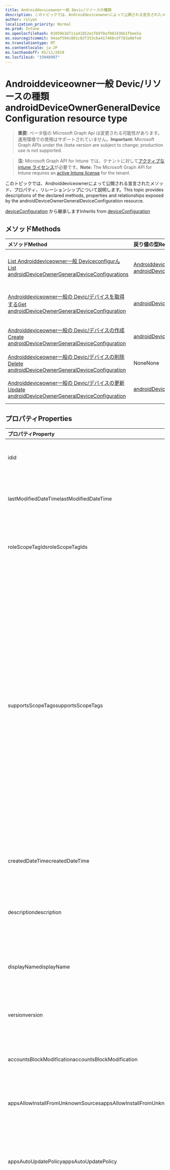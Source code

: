 ```yaml
---
title: Androiddeviceowner一般 Devic/リソースの種類
description: このトピックでは、Androiddeviceownerによって公開される宣言されたメソッド、プロパティ、リレーションシップについて説明します。
author: rolyon
localization_priority: Normal
ms.prod: Intune
ms.openlocfilehash: 01059b3d711a41852e1fb9f0af082436b1fbee5a
ms.sourcegitcommit: 94aaf594c881c02f353c6a417460cdf783a0bfe0
ms.translationtype: MT
ms.contentlocale: ja-JP
ms.lasthandoff: 05/11/2019
ms.locfileid: "33948997"
---
```

# <a name="androiddeviceownergeneraldeviceconfiguration-resource-type"></a><span data-ttu-id="11275-103">Androiddeviceowner一般 Devic/リソースの種類</span><span class="sxs-lookup"><span data-stu-id="11275-103">androidDeviceOwnerGeneralDeviceConfiguration resource type</span></span>

> <span data-ttu-id="11275-104">**重要:** ベータ版の Microsoft Graph Api は変更される可能性があります。運用環境での使用はサポートされていません。</span><span class="sxs-lookup"><span data-stu-id="11275-104">**Important:** Microsoft Graph APIs under the /beta version are subject to change; production use is not supported.</span></span>

> <span data-ttu-id="11275-105">**注:** Microsoft Graph API for Intune では、テナントに対して[アクティブな intune ライセンス](https://go.microsoft.com/fwlink/?linkid=839381)が必要です。</span><span class="sxs-lookup"><span data-stu-id="11275-105">**Note:** The Microsoft Graph API for Intune requires an [active Intune license](https://go.microsoft.com/fwlink/?linkid=839381) for the tenant.</span></span>

<span data-ttu-id="11275-106">このトピックでは、Androiddeviceownerによって公開される宣言されたメソッド、プロパティ、リレーションシップについて説明します。</span><span class="sxs-lookup"><span data-stu-id="11275-106">This topic provides descriptions of the declared methods, properties and relationships exposed by the androidDeviceOwnerGeneralDeviceConfiguration resource.</span></span>


<span data-ttu-id="11275-107">[deviceConfiguration](../resources/intune-deviceconfig-deviceconfiguration.md) から継承します</span><span class="sxs-lookup"><span data-stu-id="11275-107">Inherits from [deviceConfiguration](../resources/intune-deviceconfig-deviceconfiguration.md)</span></span>

## <a name="methods"></a><span data-ttu-id="11275-108">メソッド</span><span class="sxs-lookup"><span data-stu-id="11275-108">Methods</span></span>
|<span data-ttu-id="11275-109">メソッド</span><span class="sxs-lookup"><span data-stu-id="11275-109">Method</span></span>|<span data-ttu-id="11275-110">戻り値の型</span><span class="sxs-lookup"><span data-stu-id="11275-110">Return Type</span></span>|<span data-ttu-id="11275-111">説明</span><span class="sxs-lookup"><span data-stu-id="11275-111">Description</span></span>|
|:---|:---|:---|
|[<span data-ttu-id="11275-112">List Androiddeviceowner一般 Deviceconfigurん</span><span class="sxs-lookup"><span data-stu-id="11275-112">List androidDeviceOwnerGeneralDeviceConfigurations</span></span>](../api/intune-deviceconfig-androiddeviceownergeneraldeviceconfiguration-list.md)|<span data-ttu-id="11275-113">[Androiddeviceowner一般 Devic/デバイス](../resources/intune-deviceconfig-androiddeviceownergeneraldeviceconfiguration.md)のコレクション</span><span class="sxs-lookup"><span data-stu-id="11275-113">[androidDeviceOwnerGeneralDeviceConfiguration](../resources/intune-deviceconfig-androiddeviceownergeneraldeviceconfiguration.md) collection</span></span>|<span data-ttu-id="11275-114">[Androiddeviceownerの](../resources/intune-deviceconfig-androiddeviceownergeneraldeviceconfiguration.md)オブジェクトのプロパティとリレーションシップをリストします。</span><span class="sxs-lookup"><span data-stu-id="11275-114">List properties and relationships of the [androidDeviceOwnerGeneralDeviceConfiguration](../resources/intune-deviceconfig-androiddeviceownergeneraldeviceconfiguration.md) objects.</span></span>|
|[<span data-ttu-id="11275-115">Androiddeviceowner一般の Devic/デバイスを取得する</span><span class="sxs-lookup"><span data-stu-id="11275-115">Get androidDeviceOwnerGeneralDeviceConfiguration</span></span>](../api/intune-deviceconfig-androiddeviceownergeneraldeviceconfiguration-get.md)|[<span data-ttu-id="11275-116">androidDeviceOwnerGeneralDeviceConfiguration</span><span class="sxs-lookup"><span data-stu-id="11275-116">androidDeviceOwnerGeneralDeviceConfiguration</span></span>](../resources/intune-deviceconfig-androiddeviceownergeneraldeviceconfiguration.md)|<span data-ttu-id="11275-117">[Androiddeviceownerの](../resources/intune-deviceconfig-androiddeviceownergeneraldeviceconfiguration.md)プロパティとリレーションシップを読み取ります。</span><span class="sxs-lookup"><span data-stu-id="11275-117">Read properties and relationships of the [androidDeviceOwnerGeneralDeviceConfiguration](../resources/intune-deviceconfig-androiddeviceownergeneraldeviceconfiguration.md) object.</span></span>|
|[<span data-ttu-id="11275-118">Androiddeviceowner一般の Devic/デバイスの作成</span><span class="sxs-lookup"><span data-stu-id="11275-118">Create androidDeviceOwnerGeneralDeviceConfiguration</span></span>](../api/intune-deviceconfig-androiddeviceownergeneraldeviceconfiguration-create.md)|[<span data-ttu-id="11275-119">androidDeviceOwnerGeneralDeviceConfiguration</span><span class="sxs-lookup"><span data-stu-id="11275-119">androidDeviceOwnerGeneralDeviceConfiguration</span></span>](../resources/intune-deviceconfig-androiddeviceownergeneraldeviceconfiguration.md)|<span data-ttu-id="11275-120">新しい[Androiddeviceowner一般の Devic/デバイス](../resources/intune-deviceconfig-androiddeviceownergeneraldeviceconfiguration.md)オブジェクトを作成します。</span><span class="sxs-lookup"><span data-stu-id="11275-120">Create a new [androidDeviceOwnerGeneralDeviceConfiguration](../resources/intune-deviceconfig-androiddeviceownergeneraldeviceconfiguration.md) object.</span></span>|
|[<span data-ttu-id="11275-121">Androiddeviceowner一般の Devic/デバイスの削除</span><span class="sxs-lookup"><span data-stu-id="11275-121">Delete androidDeviceOwnerGeneralDeviceConfiguration</span></span>](../api/intune-deviceconfig-androiddeviceownergeneraldeviceconfiguration-delete.md)|<span data-ttu-id="11275-122">None</span><span class="sxs-lookup"><span data-stu-id="11275-122">None</span></span>|<span data-ttu-id="11275-123">[Androiddeviceowner一般](../resources/intune-deviceconfig-androiddeviceownergeneraldeviceconfiguration.md)の devicの種類を削除します。</span><span class="sxs-lookup"><span data-stu-id="11275-123">Deletes a [androidDeviceOwnerGeneralDeviceConfiguration](../resources/intune-deviceconfig-androiddeviceownergeneraldeviceconfiguration.md).</span></span>|
|[<span data-ttu-id="11275-124">Androiddeviceowner一般の Devic/デバイスの更新</span><span class="sxs-lookup"><span data-stu-id="11275-124">Update androidDeviceOwnerGeneralDeviceConfiguration</span></span>](../api/intune-deviceconfig-androiddeviceownergeneraldeviceconfiguration-update.md)|[<span data-ttu-id="11275-125">androidDeviceOwnerGeneralDeviceConfiguration</span><span class="sxs-lookup"><span data-stu-id="11275-125">androidDeviceOwnerGeneralDeviceConfiguration</span></span>](../resources/intune-deviceconfig-androiddeviceownergeneraldeviceconfiguration.md)|<span data-ttu-id="11275-126">[Androiddeviceownerの](../resources/intune-deviceconfig-androiddeviceownergeneraldeviceconfiguration.md)プロパティを更新します。</span><span class="sxs-lookup"><span data-stu-id="11275-126">Update the properties of a [androidDeviceOwnerGeneralDeviceConfiguration](../resources/intune-deviceconfig-androiddeviceownergeneraldeviceconfiguration.md) object.</span></span>|

## <a name="properties"></a><span data-ttu-id="11275-127">プロパティ</span><span class="sxs-lookup"><span data-stu-id="11275-127">Properties</span></span>
|<span data-ttu-id="11275-128">プロパティ</span><span class="sxs-lookup"><span data-stu-id="11275-128">Property</span></span>|<span data-ttu-id="11275-129">型</span><span class="sxs-lookup"><span data-stu-id="11275-129">Type</span></span>|<span data-ttu-id="11275-130">説明</span><span class="sxs-lookup"><span data-stu-id="11275-130">Description</span></span>|
|:---|:---|:---|
|<span data-ttu-id="11275-131">id</span><span class="sxs-lookup"><span data-stu-id="11275-131">id</span></span>|<span data-ttu-id="11275-132">文字列</span><span class="sxs-lookup"><span data-stu-id="11275-132">String</span></span>|<span data-ttu-id="11275-133">エンティティのキー。</span><span class="sxs-lookup"><span data-stu-id="11275-133">Key of the entity.</span></span> <span data-ttu-id="11275-134">[deviceConfiguration](../resources/intune-deviceconfig-deviceconfiguration.md) から継承します</span><span class="sxs-lookup"><span data-stu-id="11275-134">Inherited from [deviceConfiguration](../resources/intune-deviceconfig-deviceconfiguration.md)</span></span>|
|<span data-ttu-id="11275-135">lastModifiedDateTime</span><span class="sxs-lookup"><span data-stu-id="11275-135">lastModifiedDateTime</span></span>|<span data-ttu-id="11275-136">DateTimeOffset</span><span class="sxs-lookup"><span data-stu-id="11275-136">DateTimeOffset</span></span>|<span data-ttu-id="11275-137">オブジェクトの最終更新の DateTime。</span><span class="sxs-lookup"><span data-stu-id="11275-137">DateTime the object was last modified.</span></span> <span data-ttu-id="11275-138">[deviceConfiguration](../resources/intune-deviceconfig-deviceconfiguration.md) から継承します</span><span class="sxs-lookup"><span data-stu-id="11275-138">Inherited from [deviceConfiguration](../resources/intune-deviceconfig-deviceconfiguration.md)</span></span>|
|<span data-ttu-id="11275-139">roleScopeTagIds</span><span class="sxs-lookup"><span data-stu-id="11275-139">roleScopeTagIds</span></span>|<span data-ttu-id="11275-140">String collection</span><span class="sxs-lookup"><span data-stu-id="11275-140">String collection</span></span>|<span data-ttu-id="11275-141">このエンティティインスタンスの範囲タグのリスト。</span><span class="sxs-lookup"><span data-stu-id="11275-141">List of Scope Tags for this Entity instance.</span></span> <span data-ttu-id="11275-142">[deviceConfiguration](../resources/intune-deviceconfig-deviceconfiguration.md) から継承します</span><span class="sxs-lookup"><span data-stu-id="11275-142">Inherited from [deviceConfiguration](../resources/intune-deviceconfig-deviceconfiguration.md)</span></span>|
|<span data-ttu-id="11275-143">supportsScopeTags</span><span class="sxs-lookup"><span data-stu-id="11275-143">supportsScopeTags</span></span>|<span data-ttu-id="11275-144">Boolean</span><span class="sxs-lookup"><span data-stu-id="11275-144">Boolean</span></span>|<span data-ttu-id="11275-145">基になるデバイス構成がスコープタグの割り当てをサポートしているかどうかを示します。</span><span class="sxs-lookup"><span data-stu-id="11275-145">Indicates whether or not the underlying Device Configuration supports the assignment of scope tags.</span></span> <span data-ttu-id="11275-146">この値が false である場合、ScopeTags プロパティへの割り当ては許可されません。エンティティは、スコープを持つユーザーには表示されません。</span><span class="sxs-lookup"><span data-stu-id="11275-146">Assigning to the ScopeTags property is not allowed when this value is false and entities will not be visible to scoped users.</span></span> <span data-ttu-id="11275-147">これは Silverlight で作成された従来のポリシーに対して実行され、Azure ポータルでポリシーを削除して再作成することによって解決できます。</span><span class="sxs-lookup"><span data-stu-id="11275-147">This occurs for Legacy policies created in Silverlight and can be resolved by deleting and recreating the policy in the Azure Portal.</span></span> <span data-ttu-id="11275-148">このプロパティに値を設定するには、 SetExtrusionDirection メソッドを適用します。</span><span class="sxs-lookup"><span data-stu-id="11275-148">This property is read-only.</span></span> <span data-ttu-id="11275-149">[deviceConfiguration](../resources/intune-deviceconfig-deviceconfiguration.md) から継承します</span><span class="sxs-lookup"><span data-stu-id="11275-149">Inherited from [deviceConfiguration](../resources/intune-deviceconfig-deviceconfiguration.md)</span></span>|
|<span data-ttu-id="11275-150">createdDateTime</span><span class="sxs-lookup"><span data-stu-id="11275-150">createdDateTime</span></span>|<span data-ttu-id="11275-151">DateTimeOffset</span><span class="sxs-lookup"><span data-stu-id="11275-151">DateTimeOffset</span></span>|<span data-ttu-id="11275-152">オブジェクトが作成された DateTime。</span><span class="sxs-lookup"><span data-stu-id="11275-152">DateTime the object was created.</span></span> <span data-ttu-id="11275-153">[deviceConfiguration](../resources/intune-deviceconfig-deviceconfiguration.md) から継承します</span><span class="sxs-lookup"><span data-stu-id="11275-153">Inherited from [deviceConfiguration](../resources/intune-deviceconfig-deviceconfiguration.md)</span></span>|
|<span data-ttu-id="11275-154">description</span><span class="sxs-lookup"><span data-stu-id="11275-154">description</span></span>|<span data-ttu-id="11275-155">String</span><span class="sxs-lookup"><span data-stu-id="11275-155">String</span></span>|<span data-ttu-id="11275-156">管理者が指定した、デバイス構成についての説明。</span><span class="sxs-lookup"><span data-stu-id="11275-156">Admin provided description of the Device Configuration.</span></span> <span data-ttu-id="11275-157">[deviceConfiguration](../resources/intune-deviceconfig-deviceconfiguration.md) から継承します</span><span class="sxs-lookup"><span data-stu-id="11275-157">Inherited from [deviceConfiguration](../resources/intune-deviceconfig-deviceconfiguration.md)</span></span>|
|<span data-ttu-id="11275-158">displayName</span><span class="sxs-lookup"><span data-stu-id="11275-158">displayName</span></span>|<span data-ttu-id="11275-159">String</span><span class="sxs-lookup"><span data-stu-id="11275-159">String</span></span>|<span data-ttu-id="11275-160">管理者が指定した、デバイス構成の名前。</span><span class="sxs-lookup"><span data-stu-id="11275-160">Admin provided name of the device configuration.</span></span> <span data-ttu-id="11275-161">[deviceConfiguration](../resources/intune-deviceconfig-deviceconfiguration.md) から継承します</span><span class="sxs-lookup"><span data-stu-id="11275-161">Inherited from [deviceConfiguration](../resources/intune-deviceconfig-deviceconfiguration.md)</span></span>|
|<span data-ttu-id="11275-162">version</span><span class="sxs-lookup"><span data-stu-id="11275-162">version</span></span>|<span data-ttu-id="11275-163">Int32</span><span class="sxs-lookup"><span data-stu-id="11275-163">Int32</span></span>|<span data-ttu-id="11275-164">デバイス構成のバージョン。</span><span class="sxs-lookup"><span data-stu-id="11275-164">Version of the device configuration.</span></span> <span data-ttu-id="11275-165">[deviceConfiguration](../resources/intune-deviceconfig-deviceconfiguration.md) から継承します</span><span class="sxs-lookup"><span data-stu-id="11275-165">Inherited from [deviceConfiguration](../resources/intune-deviceconfig-deviceconfiguration.md)</span></span>|
|<span data-ttu-id="11275-166">accountsBlockModification</span><span class="sxs-lookup"><span data-stu-id="11275-166">accountsBlockModification</span></span>|<span data-ttu-id="11275-167">Boolean</span><span class="sxs-lookup"><span data-stu-id="11275-167">Boolean</span></span>|<span data-ttu-id="11275-168">アカウントの追加または削除が無効であるかどうかを示します。</span><span class="sxs-lookup"><span data-stu-id="11275-168">Indicates whether or not adding or removing accounts is disabled.</span></span>|
|<span data-ttu-id="11275-169">appsAllowInstallFromUnknownSources</span><span class="sxs-lookup"><span data-stu-id="11275-169">appsAllowInstallFromUnknownSources</span></span>|<span data-ttu-id="11275-170">Boolean</span><span class="sxs-lookup"><span data-stu-id="11275-170">Boolean</span></span>|<span data-ttu-id="11275-171">ユーザーが不明なソースを有効にできるかどうかを示します。</span><span class="sxs-lookup"><span data-stu-id="11275-171">Indicates whether or not the user is allowed to enable to unknown sources setting.</span></span>|
|<span data-ttu-id="11275-172">appsAutoUpdatePolicy</span><span class="sxs-lookup"><span data-stu-id="11275-172">appsAutoUpdatePolicy</span></span>|[<span data-ttu-id="11275-173">androidDeviceOwnerAppAutoUpdatePolicyType</span><span class="sxs-lookup"><span data-stu-id="11275-173">androidDeviceOwnerAppAutoUpdatePolicyType</span></span>](../resources/intune-deviceconfig-androiddeviceownerappautoupdatepolicytype.md)|<span data-ttu-id="11275-174">アプリの自動更新ポリシーの値を示します。</span><span class="sxs-lookup"><span data-stu-id="11275-174">Indicates the value of the app auto update policy.</span></span> <span data-ttu-id="11275-175">可能な値は、`notConfigured`、`userChoice`、`never`、`wiFiOnly`、`always` です。</span><span class="sxs-lookup"><span data-stu-id="11275-175">Possible values are: `notConfigured`, `userChoice`, `never`, `wiFiOnly`, `always`.</span></span>|
|<span data-ttu-id="11275-176">appsDefaultPermissionPolicy</span><span class="sxs-lookup"><span data-stu-id="11275-176">appsDefaultPermissionPolicy</span></span>|[<span data-ttu-id="11275-177">androidDeviceOwnerDefaultAppPermissionPolicyType</span><span class="sxs-lookup"><span data-stu-id="11275-177">androidDeviceOwnerDefaultAppPermissionPolicyType</span></span>](../resources/intune-deviceconfig-androiddeviceownerdefaultapppermissionpolicytype.md)|<span data-ttu-id="11275-178">アプリに対して定義されていない場合、実行時のアクセス許可の要求に対するアクセス許可ポリシーを示します。</span><span class="sxs-lookup"><span data-stu-id="11275-178">Indicates the permission policy for requests for runtime permissions if one is not defined for the app specifically.</span></span> <span data-ttu-id="11275-179">使用可能な値は、`deviceDefault`、`prompt`、`autoGrant`、`autoDeny` です。</span><span class="sxs-lookup"><span data-stu-id="11275-179">Possible values are: `deviceDefault`, `prompt`, `autoGrant`, `autoDeny`.</span></span>|
|<span data-ttu-id="11275-180">appsRecommendSkippingFirstUseHints</span><span class="sxs-lookup"><span data-stu-id="11275-180">appsRecommendSkippingFirstUseHints</span></span>|<span data-ttu-id="11275-181">Boolean</span><span class="sxs-lookup"><span data-stu-id="11275-181">Boolean</span></span>|<span data-ttu-id="11275-182">すべてのアプリが、追加された初回使用時のヒントをスキップするかどうかを指定します。</span><span class="sxs-lookup"><span data-stu-id="11275-182">Whether or not to recommend all apps skip any first-time-use hints they may have added.</span></span>|
|<span data-ttu-id="11275-183">bluetoothBlockConfiguration</span><span class="sxs-lookup"><span data-stu-id="11275-183">bluetoothBlockConfiguration</span></span>|<span data-ttu-id="11275-184">Boolean</span><span class="sxs-lookup"><span data-stu-id="11275-184">Boolean</span></span>|<span data-ttu-id="11275-185">ユーザーが bluetooth を構成することを禁止するかどうかを示します。</span><span class="sxs-lookup"><span data-stu-id="11275-185">Indicates whether or not to block a user from configuring bluetooth.</span></span>|
|<span data-ttu-id="11275-186">bluetoothBlockContactSharing</span><span class="sxs-lookup"><span data-stu-id="11275-186">bluetoothBlockContactSharing</span></span>|<span data-ttu-id="11275-187">Boolean</span><span class="sxs-lookup"><span data-stu-id="11275-187">Boolean</span></span>|<span data-ttu-id="11275-188">ユーザーが bluetooth を介して連絡先を共有することを禁止するかどうかを示します。</span><span class="sxs-lookup"><span data-stu-id="11275-188">Indicates whether or not to block a user from sharing contacts via bluetooth.</span></span>|
|<span data-ttu-id="11275-189">cameraBlocked</span><span class="sxs-lookup"><span data-stu-id="11275-189">cameraBlocked</span></span>|<span data-ttu-id="11275-190">Boolean</span><span class="sxs-lookup"><span data-stu-id="11275-190">Boolean</span></span>|<span data-ttu-id="11275-191">カメラの使用を無効にするかどうかを示します。</span><span class="sxs-lookup"><span data-stu-id="11275-191">Indicates whether or not to disable the use of the camera.</span></span>|
|<span data-ttu-id="11275-192">cellularBlockWiFiTethering</span><span class="sxs-lookup"><span data-stu-id="11275-192">cellularBlockWiFiTethering</span></span>|<span data-ttu-id="11275-193">Boolean</span><span class="sxs-lookup"><span data-stu-id="11275-193">Boolean</span></span>|<span data-ttu-id="11275-194">Wi-Fi テザリングをブロックするかどうかを示します。</span><span class="sxs-lookup"><span data-stu-id="11275-194">Indicates whether or not to block Wi-Fi tethering.</span></span>|
|<span data-ttu-id="11275-195">dataRoamingBlocked</span><span class="sxs-lookup"><span data-stu-id="11275-195">dataRoamingBlocked</span></span>|<span data-ttu-id="11275-196">Boolean</span><span class="sxs-lookup"><span data-stu-id="11275-196">Boolean</span></span>|<span data-ttu-id="11275-197">ユーザーのデータ移動を禁止するかどうかを示します。</span><span class="sxs-lookup"><span data-stu-id="11275-197">Indicates whether or not to block a user from data roaming.</span></span>|
|<span data-ttu-id="11275-198">dateTimeConfigurationBlocked</span><span class="sxs-lookup"><span data-stu-id="11275-198">dateTimeConfigurationBlocked</span></span>|<span data-ttu-id="11275-199">Boolean</span><span class="sxs-lookup"><span data-stu-id="11275-199">Boolean</span></span>|<span data-ttu-id="11275-200">ユーザーがデバイスの日付または時刻を手動で変更することを禁止するかどうかを示します。</span><span class="sxs-lookup"><span data-stu-id="11275-200">Indicates whether or not to block the user from manually changing the date or time on the device</span></span>|
|<span data-ttu-id="11275-201">factoryResetDeviceAdministratorEmails</span><span class="sxs-lookup"><span data-stu-id="11275-201">factoryResetDeviceAdministratorEmails</span></span>|<span data-ttu-id="11275-202">String collection</span><span class="sxs-lookup"><span data-stu-id="11275-202">String collection</span></span>|<span data-ttu-id="11275-203">デバイスを設定する前にリセットする必要がある、Google アカウント電子メールの一覧。</span><span class="sxs-lookup"><span data-stu-id="11275-203">List of Google account emails that will be required to authenticate after a device is factory reset before it can be set up.</span></span>|
|<span data-ttu-id="11275-204">factoryResetBlocked</span><span class="sxs-lookup"><span data-stu-id="11275-204">factoryResetBlocked</span></span>|<span data-ttu-id="11275-205">Boolean</span><span class="sxs-lookup"><span data-stu-id="11275-205">Boolean</span></span>|<span data-ttu-id="11275-206">設定の出荷時のリセットオプションが無効になっているかどうかを示します。</span><span class="sxs-lookup"><span data-stu-id="11275-206">Indicates whether or not the factory reset option in settings is disabled.</span></span>|
|<span data-ttu-id="11275-207">kioskModeApps</span><span class="sxs-lookup"><span data-stu-id="11275-207">kioskModeApps</span></span>|<span data-ttu-id="11275-208">[appListItem](../resources/intune-deviceconfig-applistitem.md) コレクション</span><span class="sxs-lookup"><span data-stu-id="11275-208">[appListItem](../resources/intune-deviceconfig-applistitem.md) collection</span></span>|<span data-ttu-id="11275-209">デバイスがキオスクモードのときに表示される管理対象アプリの一覧。</span><span class="sxs-lookup"><span data-stu-id="11275-209">A list of managed apps that will be shown when the device is in Kiosk Mode.</span></span> <span data-ttu-id="11275-210">このコレクションには、最大で 500 個の要素を含めることができます。</span><span class="sxs-lookup"><span data-stu-id="11275-210">This collection can contain a maximum of 500 elements.</span></span>|
|<span data-ttu-id="11275-211">kioskModeWallpaperUrl</span><span class="sxs-lookup"><span data-stu-id="11275-211">kioskModeWallpaperUrl</span></span>|<span data-ttu-id="11275-212">String</span><span class="sxs-lookup"><span data-stu-id="11275-212">String</span></span>|<span data-ttu-id="11275-213">デバイスがキオスクモードのときに壁紙に使用する、公開されている画像の URL。</span><span class="sxs-lookup"><span data-stu-id="11275-213">URL to a publicly accessible image to use for the wallpaper when the device is in Kiosk Mode.</span></span>|
|<span data-ttu-id="11275-214">kioskModeExitCode</span><span class="sxs-lookup"><span data-stu-id="11275-214">kioskModeExitCode</span></span>|<span data-ttu-id="11275-215">String</span><span class="sxs-lookup"><span data-stu-id="11275-215">String</span></span>|<span data-ttu-id="11275-216">デバイスがキオスクモードのときに、ユーザーがキオスクモードからのエスケープを許可する終了コード。</span><span class="sxs-lookup"><span data-stu-id="11275-216">Exit code to allow a user to escape from Kiosk Mode when the device is in Kiosk Mode.</span></span>|
|<span data-ttu-id="11275-217">kioskModeVirtualHomeButtonEnabled</span><span class="sxs-lookup"><span data-stu-id="11275-217">kioskModeVirtualHomeButtonEnabled</span></span>|<span data-ttu-id="11275-218">Boolean</span><span class="sxs-lookup"><span data-stu-id="11275-218">Boolean</span></span>|<span data-ttu-id="11275-219">デバイスがキオスクモードのときに仮想ホームボタンを表示するかどうかを指定します。</span><span class="sxs-lookup"><span data-stu-id="11275-219">Whether or not to display a virtual home button when the device is in Kiosk Mode.</span></span>|
|<span data-ttu-id="11275-220">kioskModeBluetoothConfigurationEnabled</span><span class="sxs-lookup"><span data-stu-id="11275-220">kioskModeBluetoothConfigurationEnabled</span></span>|<span data-ttu-id="11275-221">Boolean</span><span class="sxs-lookup"><span data-stu-id="11275-221">Boolean</span></span>|<span data-ttu-id="11275-222">ユーザーがキオスクモードで Bluetooth 設定を構成することを許可するかどうかを指定します。</span><span class="sxs-lookup"><span data-stu-id="11275-222">Whether or not to allow a user to configure Bluetooth settings in Kiosk Mode.</span></span>|
|<span data-ttu-id="11275-223">kioskModeWiFiConfigurationEnabled</span><span class="sxs-lookup"><span data-stu-id="11275-223">kioskModeWiFiConfigurationEnabled</span></span>|<span data-ttu-id="11275-224">Boolean</span><span class="sxs-lookup"><span data-stu-id="11275-224">Boolean</span></span>|<span data-ttu-id="11275-225">ユーザーがキオスクモードで Wi-fi 設定を構成することを許可するかどうかを指定します。</span><span class="sxs-lookup"><span data-stu-id="11275-225">Whether or not to allow a user to configure Wi-Fi settings in Kiosk Mode.</span></span>|
|<span data-ttu-id="11275-226">microphoneForceMute</span><span class="sxs-lookup"><span data-stu-id="11275-226">microphoneForceMute</span></span>|<span data-ttu-id="11275-227">Boolean</span><span class="sxs-lookup"><span data-stu-id="11275-227">Boolean</span></span>|<span data-ttu-id="11275-228">デバイス上でのマイクのミュートをブロックするかどうかを示します。</span><span class="sxs-lookup"><span data-stu-id="11275-228">Indicates whether or not to block unmuting the microphone on the device.</span></span>|
|<span data-ttu-id="11275-229">networkEscapeHatchAllowed</span><span class="sxs-lookup"><span data-stu-id="11275-229">networkEscapeHatchAllowed</span></span>|<span data-ttu-id="11275-230">Boolean</span><span class="sxs-lookup"><span data-stu-id="11275-230">Boolean</span></span>|<span data-ttu-id="11275-231">ブート時にデバイスが一時的なネットワーク接続に接続することを許可するかどうかを示します。</span><span class="sxs-lookup"><span data-stu-id="11275-231">Indicates whether or not the device will allow connecting to a temporary network connection at boot time.</span></span>|
|<span data-ttu-id="11275-232">nfcBlockOutgoingBeam</span><span class="sxs-lookup"><span data-stu-id="11275-232">nfcBlockOutgoingBeam</span></span>|<span data-ttu-id="11275-233">Boolean</span><span class="sxs-lookup"><span data-stu-id="11275-233">Boolean</span></span>|<span data-ttu-id="11275-234">NFC の送信ビームをブロックするかどうかを示します。</span><span class="sxs-lookup"><span data-stu-id="11275-234">Indicates whether or not to block NFC outgoing beam.</span></span>|
|<span data-ttu-id="11275-235">passwordBlockKeyguard</span><span class="sxs-lookup"><span data-stu-id="11275-235">passwordBlockKeyguard</span></span>|<span data-ttu-id="11275-236">Boolean</span><span class="sxs-lookup"><span data-stu-id="11275-236">Boolean</span></span>|<span data-ttu-id="11275-237">Keyguard が無効であるかどうかを示します。</span><span class="sxs-lookup"><span data-stu-id="11275-237">Indicates whether or not the keyguard is disabled.</span></span>|
|<span data-ttu-id="11275-238">Passwordblockkeygu/機能</span><span class="sxs-lookup"><span data-stu-id="11275-238">passwordBlockKeyguardFeatures</span></span>|<span data-ttu-id="11275-239">[Androidkeygu/機能](../resources/intune-deviceconfig-androidkeyguardfeature.md)コレクション</span><span class="sxs-lookup"><span data-stu-id="11275-239">[androidKeyguardFeature](../resources/intune-deviceconfig-androidkeyguardfeature.md) collection</span></span>|<span data-ttu-id="11275-240">ブロックする device keyguard 機能のリストです。</span><span class="sxs-lookup"><span data-stu-id="11275-240">List of device keyguard features to block.</span></span> <span data-ttu-id="11275-241">このコレクションには、最大で 7 個の要素を含めることができます。</span><span class="sxs-lookup"><span data-stu-id="11275-241">This collection can contain a maximum of 7 elements.</span></span>|
|<span data-ttu-id="11275-242">passwordExpirationDays</span><span class="sxs-lookup"><span data-stu-id="11275-242">passwordExpirationDays</span></span>|<span data-ttu-id="11275-243">Int32</span><span class="sxs-lookup"><span data-stu-id="11275-243">Int32</span></span>|<span data-ttu-id="11275-244">パスワードを期限切れにするために設定できる時間を秒単位で指定し、新しいパスワードを入力する必要があります。</span><span class="sxs-lookup"><span data-stu-id="11275-244">Indicates the amount of time in seconds that a password can be set for before it expires and a new password will be required.</span></span> <span data-ttu-id="11275-245">有効な値は 1 から 365 までです</span><span class="sxs-lookup"><span data-stu-id="11275-245">Valid values 1 to 365</span></span>|
|<span data-ttu-id="11275-246">passwordMinimumLength</span><span class="sxs-lookup"><span data-stu-id="11275-246">passwordMinimumLength</span></span>|<span data-ttu-id="11275-247">Int32</span><span class="sxs-lookup"><span data-stu-id="11275-247">Int32</span></span>|<span data-ttu-id="11275-248">デバイスで必要なパスワードの最小の長さを示します。</span><span class="sxs-lookup"><span data-stu-id="11275-248">Indicates the minimum length of the password required on the device.</span></span> <span data-ttu-id="11275-249">有効な値は 4 から 16 までです</span><span class="sxs-lookup"><span data-stu-id="11275-249">Valid values 4 to 16</span></span>|
|<span data-ttu-id="11275-250">passwordMinimumLetterCharacters</span><span class="sxs-lookup"><span data-stu-id="11275-250">passwordMinimumLetterCharacters</span></span>|<span data-ttu-id="11275-251">Int32</span><span class="sxs-lookup"><span data-stu-id="11275-251">Int32</span></span>|<span data-ttu-id="11275-252">デバイスパスワードに必要な文字の最小数を示します。</span><span class="sxs-lookup"><span data-stu-id="11275-252">Indicates the minimum number of letter characters required for device password.</span></span> <span data-ttu-id="11275-253">有効な値は1から16までです</span><span class="sxs-lookup"><span data-stu-id="11275-253">Valid values 1 to 16</span></span>|
|<span data-ttu-id="11275-254">passwordMinimumLowerCaseCharacters</span><span class="sxs-lookup"><span data-stu-id="11275-254">passwordMinimumLowerCaseCharacters</span></span>|<span data-ttu-id="11275-255">Int32</span><span class="sxs-lookup"><span data-stu-id="11275-255">Int32</span></span>|<span data-ttu-id="11275-256">デバイスパスワードに必要な小文字の最小文字数を示します。</span><span class="sxs-lookup"><span data-stu-id="11275-256">Indicates the minimum number of lower case characters required for device password.</span></span> <span data-ttu-id="11275-257">有効な値は1から16までです</span><span class="sxs-lookup"><span data-stu-id="11275-257">Valid values 1 to 16</span></span>|
|<span data-ttu-id="11275-258">passwordMinimumNonLetterCharacters</span><span class="sxs-lookup"><span data-stu-id="11275-258">passwordMinimumNonLetterCharacters</span></span>|<span data-ttu-id="11275-259">Int32</span><span class="sxs-lookup"><span data-stu-id="11275-259">Int32</span></span>|<span data-ttu-id="11275-260">デバイスパスワードに必要な文字以外の文字の最小数を示します。</span><span class="sxs-lookup"><span data-stu-id="11275-260">Indicates the minimum number of non-letter characters required for device password.</span></span> <span data-ttu-id="11275-261">有効な値は1から16までです</span><span class="sxs-lookup"><span data-stu-id="11275-261">Valid values 1 to 16</span></span>|
|<span data-ttu-id="11275-262">passwordMinimumNumericCharacters</span><span class="sxs-lookup"><span data-stu-id="11275-262">passwordMinimumNumericCharacters</span></span>|<span data-ttu-id="11275-263">Int32</span><span class="sxs-lookup"><span data-stu-id="11275-263">Int32</span></span>|<span data-ttu-id="11275-264">デバイスパスワードに必要な最小文字数を示します。</span><span class="sxs-lookup"><span data-stu-id="11275-264">Indicates the minimum number of numeric characters required for device password.</span></span> <span data-ttu-id="11275-265">有効な値は1から16までです</span><span class="sxs-lookup"><span data-stu-id="11275-265">Valid values 1 to 16</span></span>|
|<span data-ttu-id="11275-266">Passwordminimumシンボル文字</span><span class="sxs-lookup"><span data-stu-id="11275-266">passwordMinimumSymbolCharacters</span></span>|<span data-ttu-id="11275-267">Int32</span><span class="sxs-lookup"><span data-stu-id="11275-267">Int32</span></span>|<span data-ttu-id="11275-268">デバイスパスワードに必要な最小記号文字数を示します。</span><span class="sxs-lookup"><span data-stu-id="11275-268">Indicates the minimum number of symbol characters required for device password.</span></span> <span data-ttu-id="11275-269">有効な値は1から16までです</span><span class="sxs-lookup"><span data-stu-id="11275-269">Valid values 1 to 16</span></span>|
|<span data-ttu-id="11275-270">passwordMinimumUpperCaseCharacters</span><span class="sxs-lookup"><span data-stu-id="11275-270">passwordMinimumUpperCaseCharacters</span></span>|<span data-ttu-id="11275-271">Int32</span><span class="sxs-lookup"><span data-stu-id="11275-271">Int32</span></span>|<span data-ttu-id="11275-272">デバイスのパスワードに必要な上位 caseletter 文字の最小数を示します。</span><span class="sxs-lookup"><span data-stu-id="11275-272">Indicates the minimum number of upper caseletter characters required for device password.</span></span> <span data-ttu-id="11275-273">有効な値は1から16までです</span><span class="sxs-lookup"><span data-stu-id="11275-273">Valid values 1 to 16</span></span>|
|<span data-ttu-id="11275-274">passwordMinutesOfInactivityBeforeScreenTimeout</span><span class="sxs-lookup"><span data-stu-id="11275-274">passwordMinutesOfInactivityBeforeScreenTimeout</span></span>|<span data-ttu-id="11275-275">Int32</span><span class="sxs-lookup"><span data-stu-id="11275-275">Int32</span></span>|<span data-ttu-id="11275-276">画面がタイムアウトになるまでの非アクティブ時間 (ミリ秒)。</span><span class="sxs-lookup"><span data-stu-id="11275-276">Milliseconds of inactivity before the screen times out.</span></span>|
|<span data-ttu-id="11275-277">passwordPreviousPasswordCountToBlock</span><span class="sxs-lookup"><span data-stu-id="11275-277">passwordPreviousPasswordCountToBlock</span></span>|<span data-ttu-id="11275-278">Int32</span><span class="sxs-lookup"><span data-stu-id="11275-278">Int32</span></span>|<span data-ttu-id="11275-279">パスワードの履歴の長さを示します。ユーザーは、履歴にあるパスワードと同じパスワードを入力することはできません。</span><span class="sxs-lookup"><span data-stu-id="11275-279">Indicates the length of password history, where the user will not be able to enter a new password that is the same as any password in the history.</span></span> <span data-ttu-id="11275-280">有効な値は 0 から 24 までです</span><span class="sxs-lookup"><span data-stu-id="11275-280">Valid values 0 to 24</span></span>|
|<span data-ttu-id="11275-281">passwordRequiredType</span><span class="sxs-lookup"><span data-stu-id="11275-281">passwordRequiredType</span></span>|[<span data-ttu-id="11275-282">androidDeviceOwnerRequiredPasswordType</span><span class="sxs-lookup"><span data-stu-id="11275-282">androidDeviceOwnerRequiredPasswordType</span></span>](../resources/intune-deviceconfig-androiddeviceownerrequiredpasswordtype.md)|<span data-ttu-id="11275-283">デバイスで必要なパスワードの最小品質を示します。</span><span class="sxs-lookup"><span data-stu-id="11275-283">Indicates the minimum password quality required on the device.</span></span> <span data-ttu-id="11275-284">可能な値は、`deviceDefault`、`required`、`numeric`、`numericComplex`、`alphabetic`、`alphanumeric`、`alphanumericWithSymbols`、`lowSecurityBiometric` です。</span><span class="sxs-lookup"><span data-stu-id="11275-284">Possible values are: `deviceDefault`, `required`, `numeric`, `numericComplex`, `alphabetic`, `alphanumeric`, `alphanumericWithSymbols`, `lowSecurityBiometric`.</span></span>|
|<span data-ttu-id="11275-285">passwordSignInFailureCountBeforeFactoryReset</span><span class="sxs-lookup"><span data-stu-id="11275-285">passwordSignInFailureCountBeforeFactoryReset</span></span>|<span data-ttu-id="11275-286">Int32</span><span class="sxs-lookup"><span data-stu-id="11275-286">Int32</span></span>|<span data-ttu-id="11275-287">ユーザーが間違ったパスワードを入力したときにデバイスがワイプされるまでの回数を示します。</span><span class="sxs-lookup"><span data-stu-id="11275-287">Indicates the number of times a user can enter an incorrect password before the device is wiped.</span></span> <span data-ttu-id="11275-288">有効な値は 4 から 11 までです</span><span class="sxs-lookup"><span data-stu-id="11275-288">Valid values 4 to 11</span></span>|
|<span data-ttu-id="11275-289">playStoreMode</span><span class="sxs-lookup"><span data-stu-id="11275-289">playStoreMode</span></span>|[<span data-ttu-id="11275-290">androidDeviceOwnerPlayStoreMode</span><span class="sxs-lookup"><span data-stu-id="11275-290">androidDeviceOwnerPlayStoreMode</span></span>](../resources/intune-deviceconfig-androiddeviceownerplaystoremode.md)|<span data-ttu-id="11275-291">デバイスの再生ストアモードを示します。</span><span class="sxs-lookup"><span data-stu-id="11275-291">Indicates the Play Store mode of the device.</span></span> <span data-ttu-id="11275-292">可能な値は、`notConfigured`、`allowList`、`blockList` です。</span><span class="sxs-lookup"><span data-stu-id="11275-292">Possible values are: `notConfigured`, `allowList`, `blockList`.</span></span>|
|<span data-ttu-id="11275-293">safeBootBlocked</span><span class="sxs-lookup"><span data-stu-id="11275-293">safeBootBlocked</span></span>|<span data-ttu-id="11275-294">Boolean</span><span class="sxs-lookup"><span data-stu-id="11275-294">Boolean</span></span>|<span data-ttu-id="11275-295">セーフブートでのデバイスの再起動を無効にするかどうかを示します。</span><span class="sxs-lookup"><span data-stu-id="11275-295">Indicates whether or not rebooting the device into safe boot is disabled.</span></span>|
|<span data-ttu-id="11275-296">screenCaptureBlocked</span><span class="sxs-lookup"><span data-stu-id="11275-296">screenCaptureBlocked</span></span>|<span data-ttu-id="11275-297">Boolean</span><span class="sxs-lookup"><span data-stu-id="11275-297">Boolean</span></span>|<span data-ttu-id="11275-298">スクリーンショットを撮影する機能を無効にするかどうかを示します。</span><span class="sxs-lookup"><span data-stu-id="11275-298">Indicates whether or not to disable the capability to take screenshots.</span></span>|
|<span data-ttu-id="11275-299">Securityallowデバッグ機能</span><span class="sxs-lookup"><span data-stu-id="11275-299">securityAllowDebuggingFeatures</span></span>|<span data-ttu-id="11275-300">Boolean</span><span class="sxs-lookup"><span data-stu-id="11275-300">Boolean</span></span>|<span data-ttu-id="11275-301">ユーザーがデバイスのデバッグ機能を有効にすることを禁止するかどうかを示します。</span><span class="sxs-lookup"><span data-stu-id="11275-301">Indicates whether or not to block the user from enabling debugging features on the device.</span></span>|
|<span data-ttu-id="11275-302">securityRequireVerifyApps</span><span class="sxs-lookup"><span data-stu-id="11275-302">securityRequireVerifyApps</span></span>|<span data-ttu-id="11275-303">Boolean</span><span class="sxs-lookup"><span data-stu-id="11275-303">Boolean</span></span>|<span data-ttu-id="11275-304">アプリを確認する必要があるかどうかを示します。</span><span class="sxs-lookup"><span data-stu-id="11275-304">Indicates whether or not verify apps is required.</span></span>|
|<span data-ttu-id="11275-305">statusBarBlocked</span><span class="sxs-lookup"><span data-stu-id="11275-305">statusBarBlocked</span></span>|<span data-ttu-id="11275-306">Boolean</span><span class="sxs-lookup"><span data-stu-id="11275-306">Boolean</span></span>|<span data-ttu-id="11275-307">通知、クイック設定、その他の画面オーバーレイを含む、ステータスバーを無効にするかどうかを示します。</span><span class="sxs-lookup"><span data-stu-id="11275-307">Indicates whether or the status bar is disabled, including notifications, quick settings and other screen overlays.</span></span>|
|<span data-ttu-id="11275-308">stayOnModes</span><span class="sxs-lookup"><span data-stu-id="11275-308">stayOnModes</span></span>|<span data-ttu-id="11275-309">[androidDeviceOwnerBatteryPluggedMode](../resources/intune-deviceconfig-androiddeviceownerbatterypluggedmode.md)コレクション</span><span class="sxs-lookup"><span data-stu-id="11275-309">[androidDeviceOwnerBatteryPluggedMode](../resources/intune-deviceconfig-androiddeviceownerbatterypluggedmode.md) collection</span></span>|<span data-ttu-id="11275-310">デバイスの表示がオンのままになるモードの一覧です。</span><span class="sxs-lookup"><span data-stu-id="11275-310">List of modes in which the device's display will stay powered-on.</span></span> <span data-ttu-id="11275-311">このコレクションには、最大4つの要素を含めることができます。</span><span class="sxs-lookup"><span data-stu-id="11275-311">This collection can contain a maximum of 4 elements.</span></span>|
|<span data-ttu-id="11275-312">storageAllowUsb</span><span class="sxs-lookup"><span data-stu-id="11275-312">storageAllowUsb</span></span>|<span data-ttu-id="11275-313">Boolean</span><span class="sxs-lookup"><span data-stu-id="11275-313">Boolean</span></span>|<span data-ttu-id="11275-314">USB 大容量ストレージを許可するかどうかを示します。</span><span class="sxs-lookup"><span data-stu-id="11275-314">Indicates whether or not to allow USB mass storage.</span></span>|
|<span data-ttu-id="11275-315">storageBlockExternalMedia</span><span class="sxs-lookup"><span data-stu-id="11275-315">storageBlockExternalMedia</span></span>|<span data-ttu-id="11275-316">Boolean</span><span class="sxs-lookup"><span data-stu-id="11275-316">Boolean</span></span>|<span data-ttu-id="11275-317">外部メディアをブロックするかどうかを示します。</span><span class="sxs-lookup"><span data-stu-id="11275-317">Indicates whether or not to block external media.</span></span>|
|<span data-ttu-id="11275-318">storageBlockUsbFileTransfer</span><span class="sxs-lookup"><span data-stu-id="11275-318">storageBlockUsbFileTransfer</span></span>|<span data-ttu-id="11275-319">Boolean</span><span class="sxs-lookup"><span data-stu-id="11275-319">Boolean</span></span>|<span data-ttu-id="11275-320">USB ファイル転送をブロックするかどうかを示します。</span><span class="sxs-lookup"><span data-stu-id="11275-320">Indicates whether or not to block USB file transfer.</span></span>|
|<span data-ttu-id="11275-321">systemUpdateWindowStartMinutesAfterMidnight</span><span class="sxs-lookup"><span data-stu-id="11275-321">systemUpdateWindowStartMinutesAfterMidnight</span></span>|<span data-ttu-id="11275-322">Int32</span><span class="sxs-lookup"><span data-stu-id="11275-322">Int32</span></span>|<span data-ttu-id="11275-323">[システムの更新] ウィンドウが起動する午前0時からの経過時間 (分単位) を示します。</span><span class="sxs-lookup"><span data-stu-id="11275-323">Indicates the number of minutes after midnight that the system update window starts.</span></span> <span data-ttu-id="11275-324">有効な値は 0 ~ 1440</span><span class="sxs-lookup"><span data-stu-id="11275-324">Valid values 0 to 1440</span></span>|
|<span data-ttu-id="11275-325">systemUpdateWindowEndMinutesAfterMidnight</span><span class="sxs-lookup"><span data-stu-id="11275-325">systemUpdateWindowEndMinutesAfterMidnight</span></span>|<span data-ttu-id="11275-326">Int32</span><span class="sxs-lookup"><span data-stu-id="11275-326">Int32</span></span>|<span data-ttu-id="11275-327">[システムの更新] ウィンドウが終了する午前0時からの経過時間 (分単位) を示します。</span><span class="sxs-lookup"><span data-stu-id="11275-327">Indicates the number of minutes after midnight that the system update window ends.</span></span> <span data-ttu-id="11275-328">有効な値は 0 ~ 1440</span><span class="sxs-lookup"><span data-stu-id="11275-328">Valid values 0 to 1440</span></span>|
|<span data-ttu-id="11275-329">systemUpdateInstallType</span><span class="sxs-lookup"><span data-stu-id="11275-329">systemUpdateInstallType</span></span>|[<span data-ttu-id="11275-330">androidDeviceOwnerSystemUpdateInstallType</span><span class="sxs-lookup"><span data-stu-id="11275-330">androidDeviceOwnerSystemUpdateInstallType</span></span>](../resources/intune-deviceconfig-androiddeviceownersystemupdateinstalltype.md)|<span data-ttu-id="11275-331">システム更新構成の種類。</span><span class="sxs-lookup"><span data-stu-id="11275-331">The type of system update configuration.</span></span> <span data-ttu-id="11275-332">使用可能な値は、`deviceDefault`、`postpone`、`windowed`、`automatic` です。</span><span class="sxs-lookup"><span data-stu-id="11275-332">Possible values are: `deviceDefault`, `postpone`, `windowed`, `automatic`.</span></span>|
|<span data-ttu-id="11275-333">systemWindowsBlocked ブロック</span><span class="sxs-lookup"><span data-stu-id="11275-333">systemWindowsBlocked</span></span>|<span data-ttu-id="11275-334">Boolean</span><span class="sxs-lookup"><span data-stu-id="11275-334">Boolean</span></span>|<span data-ttu-id="11275-335">Android システムプロンプトウィンドウ (toasts、電話活動、システム通知など) を禁止するかどうかを指定します。</span><span class="sxs-lookup"><span data-stu-id="11275-335">Whether or not to block Android system prompt windows, like toasts, phone activities, and system alerts.</span></span>|
|<span data-ttu-id="11275-336">ユーザー Blockadd</span><span class="sxs-lookup"><span data-stu-id="11275-336">usersBlockAdd</span></span>|<span data-ttu-id="11275-337">Boolean</span><span class="sxs-lookup"><span data-stu-id="11275-337">Boolean</span></span>|<span data-ttu-id="11275-338">ユーザーおよびプロファイルの追加を無効にするかどうかを示します。</span><span class="sxs-lookup"><span data-stu-id="11275-338">Indicates whether or not adding users and profiles is disabled.</span></span>|
|<span data-ttu-id="11275-339">ユーザー Blockremove</span><span class="sxs-lookup"><span data-stu-id="11275-339">usersBlockRemove</span></span>|<span data-ttu-id="11275-340">Boolean</span><span class="sxs-lookup"><span data-stu-id="11275-340">Boolean</span></span>|<span data-ttu-id="11275-341">他のユーザーのデバイスからの削除を無効にするかどうかを示します。</span><span class="sxs-lookup"><span data-stu-id="11275-341">Indicates whether or not to disable removing other users from the device.</span></span>|
|<span data-ttu-id="11275-342">volumeBlockAdjustment</span><span class="sxs-lookup"><span data-stu-id="11275-342">volumeBlockAdjustment</span></span>|<span data-ttu-id="11275-343">Boolean</span><span class="sxs-lookup"><span data-stu-id="11275-343">Boolean</span></span>|<span data-ttu-id="11275-344">マスターボリュームを調整するかどうかを示します。</span><span class="sxs-lookup"><span data-stu-id="11275-344">Indicates whether or not adjusting the master volume is disabled.</span></span>|
|<span data-ttu-id="11275-345">vpnAlwaysOnPackageIdentifier</span><span class="sxs-lookup"><span data-stu-id="11275-345">vpnAlwaysOnPackageIdentifier</span></span>|<span data-ttu-id="11275-346">String</span><span class="sxs-lookup"><span data-stu-id="11275-346">String</span></span>|<span data-ttu-id="11275-347">Always on VPN 接続を処理するアプリの Android アプリパッケージ名。</span><span class="sxs-lookup"><span data-stu-id="11275-347">Android app package name for app that will handle an always-on VPN connection.</span></span>|
|<span data-ttu-id="11275-348">vpnAlwaysOnLockdownMode</span><span class="sxs-lookup"><span data-stu-id="11275-348">vpnAlwaysOnLockdownMode</span></span>|<span data-ttu-id="11275-349">Boolean</span><span class="sxs-lookup"><span data-stu-id="11275-349">Boolean</span></span>|<span data-ttu-id="11275-350">Always on VPN パッケージ名が指定されている場合は、VPN が切断されたときにネットワークトラフィックをロックするかどうかを指定します。</span><span class="sxs-lookup"><span data-stu-id="11275-350">If an always on VPN package name is specified, whether or not to lock network traffic when that VPN is disconnected.</span></span>|
|<span data-ttu-id="11275-351">wifiBlockEditConfigurations</span><span class="sxs-lookup"><span data-stu-id="11275-351">wifiBlockEditConfigurations</span></span>|<span data-ttu-id="11275-352">Boolean</span><span class="sxs-lookup"><span data-stu-id="11275-352">Boolean</span></span>|<span data-ttu-id="11275-353">ユーザーが wifi 接続設定を編集することを禁止するかどうかを示します。</span><span class="sxs-lookup"><span data-stu-id="11275-353">Indicates whether or not to block the user from editing the wifi connection settings.</span></span>|
|<span data-ttu-id="11275-354">wifiBlockEditPolicyDefinedConfigurations</span><span class="sxs-lookup"><span data-stu-id="11275-354">wifiBlockEditPolicyDefinedConfigurations</span></span>|<span data-ttu-id="11275-355">Boolean</span><span class="sxs-lookup"><span data-stu-id="11275-355">Boolean</span></span>|<span data-ttu-id="11275-356">ユーザーがポリシーによって定義されたネットワークのみを編集することを禁止するかどうかを示します。</span><span class="sxs-lookup"><span data-stu-id="11275-356">Indicates whether or not to block the user from editing just the networks defined by the policy.</span></span>|

## <a name="relationships"></a><span data-ttu-id="11275-357">関係</span><span class="sxs-lookup"><span data-stu-id="11275-357">Relationships</span></span>
|<span data-ttu-id="11275-358">リレーションシップ</span><span class="sxs-lookup"><span data-stu-id="11275-358">Relationship</span></span>|<span data-ttu-id="11275-359">型</span><span class="sxs-lookup"><span data-stu-id="11275-359">Type</span></span>|<span data-ttu-id="11275-360">説明</span><span class="sxs-lookup"><span data-stu-id="11275-360">Description</span></span>|
|:---|:---|:---|
|<span data-ttu-id="11275-361">groupAssignments</span><span class="sxs-lookup"><span data-stu-id="11275-361">groupAssignments</span></span>|<span data-ttu-id="11275-362">[deviceConfigurationGroupAssignment](../resources/intune-deviceconfig-deviceconfigurationgroupassignment.md)コレクション</span><span class="sxs-lookup"><span data-stu-id="11275-362">[deviceConfigurationGroupAssignment](../resources/intune-deviceconfig-deviceconfigurationgroupassignment.md) collection</span></span>|<span data-ttu-id="11275-363">デバイスの構成プロファイルのグループ割り当てのリストです。</span><span class="sxs-lookup"><span data-stu-id="11275-363">The list of group assignments for the device configuration profile.</span></span> <span data-ttu-id="11275-364">[deviceConfiguration](../resources/intune-deviceconfig-deviceconfiguration.md) から継承します</span><span class="sxs-lookup"><span data-stu-id="11275-364">Inherited from [deviceConfiguration](../resources/intune-deviceconfig-deviceconfiguration.md)</span></span>|
|<span data-ttu-id="11275-365">assignments</span><span class="sxs-lookup"><span data-stu-id="11275-365">assignments</span></span>|<span data-ttu-id="11275-366">[deviceConfigurationAssignment](../resources/intune-deviceconfig-deviceconfigurationassignment.md) コレクション</span><span class="sxs-lookup"><span data-stu-id="11275-366">[deviceConfigurationAssignment](../resources/intune-deviceconfig-deviceconfigurationassignment.md) collection</span></span>|<span data-ttu-id="11275-367">デバイスの構成プロファイルの割り当てのリスト。</span><span class="sxs-lookup"><span data-stu-id="11275-367">The list of assignments for the device configuration profile.</span></span> <span data-ttu-id="11275-368">[deviceConfiguration](../resources/intune-deviceconfig-deviceconfiguration.md) から継承します</span><span class="sxs-lookup"><span data-stu-id="11275-368">Inherited from [deviceConfiguration](../resources/intune-deviceconfig-deviceconfiguration.md)</span></span>|
|<span data-ttu-id="11275-369">deviceStatuses</span><span class="sxs-lookup"><span data-stu-id="11275-369">deviceStatuses</span></span>|<span data-ttu-id="11275-370">[deviceConfigurationDeviceStatus](../resources/intune-deviceconfig-deviceconfigurationdevicestatus.md) コレクション</span><span class="sxs-lookup"><span data-stu-id="11275-370">[deviceConfigurationDeviceStatus](../resources/intune-deviceconfig-deviceconfigurationdevicestatus.md) collection</span></span>|<span data-ttu-id="11275-371">デバイスごとのデバイス構成のインストール状況。</span><span class="sxs-lookup"><span data-stu-id="11275-371">Device configuration installation status by device.</span></span> <span data-ttu-id="11275-372">[deviceConfiguration](../resources/intune-deviceconfig-deviceconfiguration.md) から継承します</span><span class="sxs-lookup"><span data-stu-id="11275-372">Inherited from [deviceConfiguration](../resources/intune-deviceconfig-deviceconfiguration.md)</span></span>|
|<span data-ttu-id="11275-373">userStatuses</span><span class="sxs-lookup"><span data-stu-id="11275-373">userStatuses</span></span>|<span data-ttu-id="11275-374">[deviceConfigurationUserStatus](../resources/intune-deviceconfig-deviceconfigurationuserstatus.md) コレクション</span><span class="sxs-lookup"><span data-stu-id="11275-374">[deviceConfigurationUserStatus](../resources/intune-deviceconfig-deviceconfigurationuserstatus.md) collection</span></span>|<span data-ttu-id="11275-375">ユーザーごとのデバイス構成のインストール状態。</span><span class="sxs-lookup"><span data-stu-id="11275-375">Device configuration installation status by user.</span></span> <span data-ttu-id="11275-376">[deviceConfiguration](../resources/intune-deviceconfig-deviceconfiguration.md) から継承します</span><span class="sxs-lookup"><span data-stu-id="11275-376">Inherited from [deviceConfiguration](../resources/intune-deviceconfig-deviceconfiguration.md)</span></span>|
|<span data-ttu-id="11275-377">deviceStatusOverview</span><span class="sxs-lookup"><span data-stu-id="11275-377">deviceStatusOverview</span></span>|[<span data-ttu-id="11275-378">deviceConfigurationDeviceOverview</span><span class="sxs-lookup"><span data-stu-id="11275-378">deviceConfigurationDeviceOverview</span></span>](../resources/intune-deviceconfig-deviceconfigurationdeviceoverview.md)|<span data-ttu-id="11275-379">デバイス構成のデバイス状態の概要 ([deviceConfiguration](../resources/intune-deviceconfig-deviceconfiguration.md) から継承)</span><span class="sxs-lookup"><span data-stu-id="11275-379">Device Configuration devices status overview Inherited from [deviceConfiguration](../resources/intune-deviceconfig-deviceconfiguration.md)</span></span>|
|<span data-ttu-id="11275-380">userStatusOverview</span><span class="sxs-lookup"><span data-stu-id="11275-380">userStatusOverview</span></span>|[<span data-ttu-id="11275-381">deviceConfigurationUserOverview</span><span class="sxs-lookup"><span data-stu-id="11275-381">deviceConfigurationUserOverview</span></span>](../resources/intune-deviceconfig-deviceconfigurationuseroverview.md)|<span data-ttu-id="11275-382">デバイス構成のユーザー状態の概要 ([deviceConfiguration](../resources/intune-deviceconfig-deviceconfiguration.md) から継承)</span><span class="sxs-lookup"><span data-stu-id="11275-382">Device Configuration users status overview Inherited from [deviceConfiguration](../resources/intune-deviceconfig-deviceconfiguration.md)</span></span>|
|<span data-ttu-id="11275-383">deviceSettingStateSummaries</span><span class="sxs-lookup"><span data-stu-id="11275-383">deviceSettingStateSummaries</span></span>|<span data-ttu-id="11275-384">[settingStateDeviceSummary](../resources/intune-deviceconfig-settingstatedevicesummary.md) コレクション</span><span class="sxs-lookup"><span data-stu-id="11275-384">[settingStateDeviceSummary](../resources/intune-deviceconfig-settingstatedevicesummary.md) collection</span></span>|<span data-ttu-id="11275-385">デバイス構成設定状態のデバイスの要約 ([deviceConfiguration](../resources/intune-deviceconfig-deviceconfiguration.md) から継承)</span><span class="sxs-lookup"><span data-stu-id="11275-385">Device Configuration Setting State Device Summary Inherited from [deviceConfiguration](../resources/intune-deviceconfig-deviceconfiguration.md)</span></span>|

## <a name="json-representation"></a><span data-ttu-id="11275-386">JSON 表記</span><span class="sxs-lookup"><span data-stu-id="11275-386">JSON Representation</span></span>
<span data-ttu-id="11275-387">以下は、リソースの JSON 表記です。</span><span class="sxs-lookup"><span data-stu-id="11275-387">Here is a JSON representation of the resource.</span></span>
<!-- {
  "blockType": "resource",
  "keyProperty": "id",
  "@odata.type": "microsoft.graph.androidDeviceOwnerGeneralDeviceConfiguration"
}
-->
``` json
{
  "@odata.type": "#microsoft.graph.androidDeviceOwnerGeneralDeviceConfiguration",
  "id": "String (identifier)",
  "lastModifiedDateTime": "String (timestamp)",
  "roleScopeTagIds": [
    "String"
  ],
  "supportsScopeTags": true,
  "createdDateTime": "String (timestamp)",
  "description": "String",
  "displayName": "String",
  "version": 1024,
  "accountsBlockModification": true,
  "appsAllowInstallFromUnknownSources": true,
  "appsAutoUpdatePolicy": "String",
  "appsDefaultPermissionPolicy": "String",
  "appsRecommendSkippingFirstUseHints": true,
  "bluetoothBlockConfiguration": true,
  "bluetoothBlockContactSharing": true,
  "cameraBlocked": true,
  "cellularBlockWiFiTethering": true,
  "dataRoamingBlocked": true,
  "dateTimeConfigurationBlocked": true,
  "factoryResetDeviceAdministratorEmails": [
    "String"
  ],
  "factoryResetBlocked": true,
  "kioskModeApps": [
    {
      "@odata.type": "microsoft.graph.appListItem",
      "name": "String",
      "publisher": "String",
      "appStoreUrl": "String",
      "appId": "String"
    }
  ],
  "kioskModeWallpaperUrl": "String",
  "kioskModeExitCode": "String",
  "kioskModeVirtualHomeButtonEnabled": true,
  "kioskModeBluetoothConfigurationEnabled": true,
  "kioskModeWiFiConfigurationEnabled": true,
  "microphoneForceMute": true,
  "networkEscapeHatchAllowed": true,
  "nfcBlockOutgoingBeam": true,
  "passwordBlockKeyguard": true,
  "passwordBlockKeyguardFeatures": [
    "String"
  ],
  "passwordExpirationDays": 1024,
  "passwordMinimumLength": 1024,
  "passwordMinimumLetterCharacters": 1024,
  "passwordMinimumLowerCaseCharacters": 1024,
  "passwordMinimumNonLetterCharacters": 1024,
  "passwordMinimumNumericCharacters": 1024,
  "passwordMinimumSymbolCharacters": 1024,
  "passwordMinimumUpperCaseCharacters": 1024,
  "passwordMinutesOfInactivityBeforeScreenTimeout": 1024,
  "passwordPreviousPasswordCountToBlock": 1024,
  "passwordRequiredType": "String",
  "passwordSignInFailureCountBeforeFactoryReset": 1024,
  "playStoreMode": "String",
  "safeBootBlocked": true,
  "screenCaptureBlocked": true,
  "securityAllowDebuggingFeatures": true,
  "securityRequireVerifyApps": true,
  "statusBarBlocked": true,
  "stayOnModes": [
    "String"
  ],
  "storageAllowUsb": true,
  "storageBlockExternalMedia": true,
  "storageBlockUsbFileTransfer": true,
  "systemUpdateWindowStartMinutesAfterMidnight": 1024,
  "systemUpdateWindowEndMinutesAfterMidnight": 1024,
  "systemUpdateInstallType": "String",
  "systemWindowsBlocked": true,
  "usersBlockAdd": true,
  "usersBlockRemove": true,
  "volumeBlockAdjustment": true,
  "vpnAlwaysOnPackageIdentifier": "String",
  "vpnAlwaysOnLockdownMode": true,
  "wifiBlockEditConfigurations": true,
  "wifiBlockEditPolicyDefinedConfigurations": true
}
```




